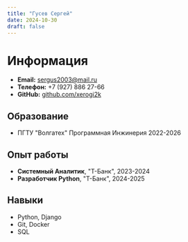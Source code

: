 ```yaml
---
title: "Гусев Сергей"
date: 2024-10-30
draft: false
---
```


# Информация
- **Email:** sergus2003@mail.ru
- **Телефон:** +7 (927) 886 27-66 
- **GitHub:** [github.com/xerogi2k](https://github.com/xerogi2k)  

## Образование
- ПГТУ "Волгатех" Программная Инжинерия 2022-2026  

## Опыт работы
- **Системный Аналитик**, "Т-Банк", 2023-2024  
- **Разработчик Python**, "Т-Банк", 2024-2025  

## Навыки
- Python, Django
- Git, Docker  
- SQL